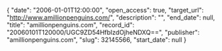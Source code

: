 {
  "date": "2006-01-01T12:00:00", 
  "open_access": true, 
  "target_url": "http://www.amillionpenguins.com/", 
  "description": "", 
  "end_date": null, 
  "title": "amillionpenguins.com", 
  "record_id": "20060101T120000/UGC9ZD54HfbIzdOjheNDXQ==", 
  "publisher": "amillionpenguins.com", 
  "slug": 32145566, 
  "start_date": null
}

